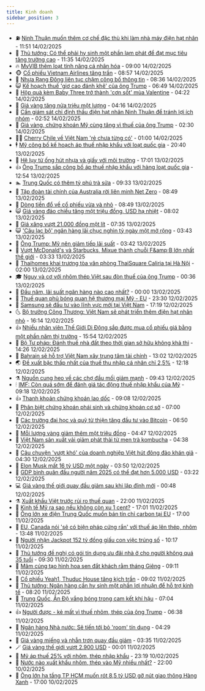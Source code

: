 ```yaml
---
title: Kinh doanh
sidebar_position: 3
---
```


<!-- vnexpress-kinh-doanh:START -->
- ⛽️ [Ninh Thuận muốn thêm cơ chế đặc thù khi làm nhà máy điện hạt nhân](https://vnexpress.net/ninh-thuan-muon-them-co-che-dac-thu-khi-lam-nha-may-dien-hat-nhan-4849692.html) - 11:51 14/02/2025
- 🐲 [Thủ tướng: Có thể phải hy sinh một phần lạm phát để đạt mục tiêu tăng trưởng cao](https://vnexpress.net/thu-tuong-co-the-phai-hy-sinh-mot-phan-lam-phat-de-dat-muc-tieu-tang-truong-cao-4849654.html) - 11:35 14/02/2025
- 🔥 [MyVIB thêm loạt tính năng cá nhân hóa](https://vnexpress.net/myvib-them-loat-tinh-nang-ca-nhan-hoa-4849604.html) - 09:00 14/02/2025
- 🐵 [Cổ phiếu Vietnam Airlines tăng trần](https://vnexpress.net/chung-khoan-hom-nay-14-2-co-phieu-vietnam-airlines-tang-tran-4849612.html) - 08:57 14/02/2025
- 🦅 [Nhựa Rạng Đông liên tục chậm công bố thông tin](https://vnexpress.net/nhua-rang-dong-lien-tuc-cham-cong-bo-thong-tin-4849399.html) - 08:36 14/02/2025
- 😺 [Kế hoạch thuế &#39;giơ cao đánh khẽ&#39; của ông Trump](https://vnexpress.net/ke-hoach-thue-gio-cao-danh-khe-cua-ong-trump-4849360.html) - 06:49 14/02/2025
- 🤩 [Hộp quà kèm Baby Three trở thành &#39;cơn sốt&#39; mùa Valentine](https://vnexpress.net/hop-qua-kem-baby-three-tro-thanh-con-sot-mua-valentine-4849463.html) - 04:22 14/02/2025
- 🌮 [Giá vàng tăng nửa triệu một lượng](https://vnexpress.net/moi-luong-vang-hon-nua-trieu-dong-4849478.html) - 04:16 14/02/2025
- 🧰 [Cần giám sát chỉ định thầu điện hạt nhân Ninh Thuận để tránh lợi ích nhóm](https://vnexpress.net/can-giam-sat-chi-dinh-thau-dien-hat-nhan-ninh-thuan-de-tranh-loi-ich-nhom-4849364.html) - 02:52 14/02/2025
- 🤔 [Giá vàng, chứng khoán Mỹ cùng tăng vì thuế của ông Trump](https://vnexpress.net/gia-vang-chung-khoan-my-cung-tang-vi-thue-cua-ong-trump-4849333.html) - 02:30 14/02/2025
- 🧑‍💻 [Cherry Chile về Việt Nam &#39;rẻ chưa từng có&#39;](https://vnexpress.net/cherry-chile-ve-viet-nam-re-chua-tung-co-4849137.html) - 01:00 14/02/2025
- 🕴 [Mỹ công bố kế hoạch áp thuế nhập khẩu với loạt quốc gia](https://vnexpress.net/my-cong-bo-ke-hoach-ap-thue-nhap-khau-voi-loat-quoc-gia-4849311.html) - 20:40 13/02/2025
- 🦩 [Hệ lụy từ ống hút nhựa và giấy với môi trường](https://vnexpress.net/he-luy-tu-ong-hut-nhua-va-giay-voi-moi-truong-4848890.html) - 17:01 13/02/2025
- 👍 [Ông Trump sắp công bố áp thuế nhập khẩu với hàng loạt quốc gia](https://vnexpress.net/ong-trump-sap-cong-bo-ap-thue-nhap-khau-voi-hang-loat-quoc-gia-4849271.html) - 12:54 13/02/2025
- 🏊 [Trung Quốc có thêm tỷ phú trà sữa](https://vnexpress.net/trung-quoc-co-them-ty-phu-tra-sua-4849156.html) - 09:33 13/02/2025
- 🤡 [Tập đoàn tài chính của Australia rời liên minh Net Zero](https://vnexpress.net/tap-doan-tai-chinh-cua-australia-roi-lien-minh-net-zero-4849097.html) - 08:49 13/02/2025
- 👀 [Dòng tiền đổ về cổ phiếu vừa và nhỏ](https://vnexpress.net/chung-khoan-hom-nay-13-2-dong-tien-tiep-tuc-do-ve-co-phieu-vua-va-nho-4849183.html) - 08:49 13/02/2025
- 😺 [Giá vàng đảo chiều tăng một triệu đồng, USD hạ nhiệt](https://vnexpress.net/moi-luong-vang-dao-chieu-tang-1-trieu-dong-gia-usd-ha-nhiet-4849103.html) - 08:02 13/02/2025
- 🦣 [Giá xăng vượt 21.000 đồng một lít](https://vnexpress.net/gia-xang-moi-nhat-hom-nay-13-2-4849125.html) - 07:35 13/02/2025
- 😺 [&#39;Câu lạc bộ&#39; ngân hàng lãi chục nghìn tỷ ngày một mở rộng](https://vnexpress.net/cau-lac-bo-ngan-hang-lai-chuc-nghin-ty-ngay-mot-mo-rong-4848906.html) - 03:43 13/02/2025
- 💼 [Ông Trump: Mỹ nên giảm tiếp lãi suất](https://vnexpress.net/ong-trump-my-nen-giam-tiep-lai-suat-4848984.html) - 03:42 13/02/2025
- 🤗 [Vượt McDonald&#39;s và Starbucks, Mixue thành chuỗi F&amp;amp;B lớn nhất thế giới](https://vnexpress.net/vuot-mcdonald-s-va-starbucks-mixue-thanh-chuoi-f-b-lon-nhat-the-gioi-4848985.html) - 03:33 13/02/2025
- 👀 [Thaihomes khai trương tòa văn phòng ThaiSquare Caliria tại Hà Nội](https://vnexpress.net/thaihomes-khai-truong-toa-van-phong-thaisquare-caliria-tai-ha-noi-4848912.html) - 02:00 13/02/2025
- 🎓 [Nguy và cơ với nhôm thép Việt sau đòn thuế của ông Trump](https://vnexpress.net/nguy-va-co-voi-nhom-thep-viet-sau-don-thue-cua-ong-trump-4848172.html) - 00:36 13/02/2025
- 🗽 [Đầu năm, lãi suất ngân hàng nào cao nhất?](https://vnexpress.net/dau-nam-lai-suat-ngan-hang-nao-cao-nhat-4848872.html) - 00:00 13/02/2025
- 🚀 [Thuế quan phủ bóng quan hệ thương mại Mỹ - EU](https://vnexpress.net/thue-quan-phu-bong-quan-he-thuong-mai-my-eu-4848752.html) - 23:30 12/02/2025
- 🤗 [Samsung sẽ đầu tư vào lĩnh vực mới tại Việt Nam](https://vnexpress.net/samsung-se-dau-tu-vao-linh-vuc-moi-tai-viet-nam-4848865.html) - 17:19 12/02/2025
- 🌜 [Bộ trưởng Công Thương: Việt Nam sẽ phát triển thêm điện hạt nhân nhỏ](https://vnexpress.net/bo-truong-cong-thuong-viet-nam-se-phat-trien-them-dien-hat-nhan-nho-4848853.html) - 16:14 12/02/2025
- 👍 [Nhiều nhân viên Thế Giới Di Động sắp được mua cổ phiếu giá bằng một phần năm thị trường](https://vnexpress.net/nhieu-nhan-vien-the-gioi-di-dong-sap-duoc-mua-co-phieu-gia-bang-mot-phan-nam-thi-truong-4848854.html) - 15:54 12/02/2025
- 🤖 [Bộ Tư pháp: Đánh thuế nhà đất theo thời gian sở hữu không khả thi](https://vnexpress.net/bo-tu-phap-danh-thue-nha-dat-theo-thoi-gian-so-huu-khong-kha-thi-4848782.html) - 14:26 12/02/2025
- 🫣 [Bahrain sẽ hỗ trợ Việt Nam xây trung tâm tài chính](https://vnexpress.net/bahrain-se-ho-tro-viet-nam-xay-trung-tam-tai-chinh-4848830.html) - 13:02 12/02/2025
- 🌏 [Đề xuất bậc thấp nhất của thuế thu nhập cá nhân chỉ 2,5%](https://vnexpress.net/de-xuat-bac-thap-nhat-cua-thue-thu-nhap-ca-nhan-chi-2-5-4848730.html) - 12:18 12/02/2025
- ⚗️ [Nguồn cung heo về các chợ đầu mối giảm mạnh](https://vnexpress.net/nguon-cung-heo-ve-cac-cho-dau-moi-giam-manh-4848711.html) - 09:43 12/02/2025
- 🕯 [IMF: Còn quá sớm để đánh giá tác động thuế nhập khẩu của Mỹ](https://vnexpress.net/imf-con-qua-som-de-danh-gia-tac-dong-thue-nhap-khau-cua-my-4848662.html) - 09:18 12/02/2025
- 👍 [Thanh khoản chứng khoán lao dốc](https://vnexpress.net/chung-khoan-hom-nay-12-2-thanh-khoan-lao-doc-4848717.html) - 09:08 12/02/2025
- 🤠 [Phân biệt chứng khoán phái sinh và chứng khoán cơ sở](https://vnexpress.net/phan-biet-chung-khoan-phai-sinh-va-chung-khoan-co-so-4848483.html) - 07:00 12/02/2025
- 🌊 [Các trường đại học và quỹ từ thiện tăng đầu tư vào Bitcoin](https://vnexpress.net/gia-bitcoin-hom-nay-truong-dai-hoc-va-quy-tu-thien-dua-nhau-nhay-vao-btc-4848522.html) - 06:50 12/02/2025
- 🌈 [Mỗi lượng vàng giảm thêm một triệu đồng](https://vnexpress.net/moi-luong-vang-giam-them-1-trieu-dong-4848525.html) - 04:47 12/02/2025
- 🥳 [Việt Nam sản xuất vải giảm phát thải từ men trà kombucha](https://vnexpress.net/viet-nam-san-xuat-vai-giam-phat-thai-tu-men-tra-kombucha-4848333.html) - 04:38 12/02/2025
- 🐻 [Câu chuyện &#39;vượt khó&#39; của doanh nghiệp Việt hút đông đảo khán giả](https://vnexpress.net/cau-chuyen-vuot-kho-cua-doanh-nghiep-viet-hut-dong-dao-khan-gia-4848490.html) - 04:30 12/02/2025
- 💫 [Elon Musk mất 16 tỷ USD một ngày](https://vnexpress.net/elon-musk-mat-16-ty-usd-mot-ngay-4848526.html) - 03:50 12/02/2025
- 🤩 [GDP bình quân đầu người năm 2025 có thể đạt hơn 5.000 USD](https://vnexpress.net/gdp-binh-quan-dau-nguoi-nam-2025-co-the-dat-hon-5-000-usd-4848438.html) - 03:22 12/02/2025
- 💻 [Giá vàng thế giới quay đầu giảm sau khi lập đỉnh mới](https://vnexpress.net/gia-vang-the-gioi-quay-dau-giam-sau-khi-lap-dinh-moi-4848401.html) - 00:48 12/02/2025
- ⚗️ [Xuất khẩu Việt trước rủi ro thuế quan](https://vnexpress.net/xuat-khau-viet-truoc-rui-ro-thue-quan-4848166.html) - 22:00 11/02/2025
- 🌈 [Kinh tế Mỹ ra sao nếu không còn xu 1 cent?](https://vnexpress.net/kinh-te-my-ra-sao-neu-khong-con-xu-1-cent-4848301.html) - 17:01 11/02/2025
- 🌝 [Ông lớn xe điện Trung Quốc muốn bán tín chỉ carbon tại EU](https://vnexpress.net/ong-lon-xe-dien-trung-quoc-muon-ban-tin-chi-carbon-tai-eu-4848161.html) - 17:00 11/02/2025
- 🥸 [EU, Canada nói &#39;sẽ có biện pháp cứng rắn&#39; với thuế áp lên thép, nhôm](https://vnexpress.net/eu-canada-noi-se-co-bien-phap-cung-ran-voi-thue-ap-len-thep-nhom-4848354.html) - 13:48 11/02/2025
- 🦆 [Người nhận Jackpot 152 tỷ đồng giấu con việc trúng số](https://vnexpress.net/nguoi-nhan-jackpot-152-ty-dong-giau-con-viec-trung-so-4848305.html) - 10:17 11/02/2025
- 🌋 [Thủ tướng đề nghị có gói tín dụng ưu đãi nhà ở cho người không quá 35 tuổi](https://vnexpress.net/thu-tuong-de-nghi-co-goi-tin-dung-uu-dai-nha-o-cho-nguoi-khong-qua-35-tuoi-4848272.html) - 09:30 11/02/2025
- 🦍 [Mâm cúng tạo hình hoa sen đắt khách rằm tháng Giêng](https://vnexpress.net/mam-cung-tao-hinh-hoa-sen-dat-khach-ram-thang-gieng-4848216.html) - 09:11 11/02/2025
- 🤔 [Cổ phiếu Yeah1, Thuduc House tăng kịch trần](https://vnexpress.net/chung-khoan-hom-nay-11-2-co-phieu-yeah1-thuduc-house-tang-kich-tran-4848277.html) - 09:02 11/02/2025
- 🧰 [Thủ tướng: Ngân hàng cần hy sinh một phần lợi nhuận để hỗ trợ kinh tế](https://vnexpress.net/thu-tuong-ngan-hang-can-hy-sinh-mot-phan-loi-nhuan-de-ho-tro-kinh-te-4848218.html) - 08:20 11/02/2025
- 🌝 [Trung Quốc, Ấn Độ vắng bóng trong cam kết khí hậu](https://vnexpress.net/trung-quoc-an-do-vang-bong-trong-cam-ket-khi-hau-4848154.html) - 07:04 11/02/2025
- 👍 [Người được - kẻ mất vì thuế nhôm, thép của ông Trump](https://vnexpress.net/nguoi-duoc-ke-mat-vi-thue-nhom-thep-cua-ong-trump-4847970.html) - 06:38 11/02/2025
- 🗽 [Ngân hàng Nhà nước: Sẽ tiến tới bỏ &#39;room&#39; tín dụng](https://vnexpress.net/ngan-hang-nha-nuoc-se-tien-toi-bo-room-tin-dung-4848110.html) - 04:29 11/02/2025
- 🐎 [Giá vàng miếng và nhẫn trơn quay đầu giảm](https://vnexpress.net/gia-vang-mieng-va-nhan-tron-cung-lap-dinh-moi-4848071.html) - 03:35 11/02/2025
- 🪄 [Giá vàng thế giới vượt 2.900 USD](https://vnexpress.net/gia-vang-the-gioi-vuot-2-900-usd-4847963.html) - 00:01 11/02/2025
- 🎊 [Mỹ áp thuế 25% với nhôm, thép nhập khẩu](https://vnexpress.net/my-ap-thue-25-voi-nhom-thep-nhap-khau-4847957.html) - 23:19 10/02/2025
- 🗽 [Nước nào xuất khẩu nhôm, thép vào Mỹ nhiều nhất?](https://vnexpress.net/nuoc-nao-xuat-khau-nhom-thep-vao-my-nhieu-nhat-4847834.html) - 22:00 10/02/2025
- 🦩 [Ông lớn hạ tầng TP HCM muốn rót 8,5 tỷ USD gỡ nút giao thông Hàng Xanh](https://vnexpress.net/ong-lon-ha-tang-tp-hcm-muon-rot-8-5-ty-usd-go-nut-giao-thong-hang-xanh-4847824.html) - 17:00 10/02/2025<!-- vnexpress-kinh-doanh:END -->
